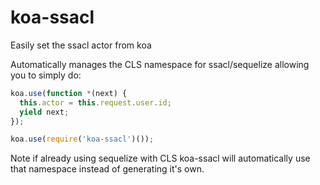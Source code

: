 # koa-ssacl

Easily set the ssacl actor from koa

Automatically manages the CLS namespace for ssacl/sequelize allowing you to simply do:

```js
koa.use(function *(next) {
  this.actor = this.request.user.id;
  yield next;
});

koa.use(require('koa-ssacl')());
```

Note if already using sequelize with CLS koa-ssacl will automatically use that namespace instead of generating it's own.
